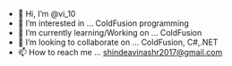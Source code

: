 - 👋 Hi, I’m @vi_10
- 👀 I’m interested in ... ColdFusion programming
- 🌱 I’m currently learning/Working on ... ColdFusion
- 💞️ I’m looking to collaborate on ... ColdFusion, C#,.NET 
- 📫 How to reach me ... shindeavinashr2017@gmail.com

<!---
@vi_10 is a ✨ special ✨ repository because its `README.md` (this file) appears on your GitHub profile.
You can click the Preview link to take a look at your changes.
--->
